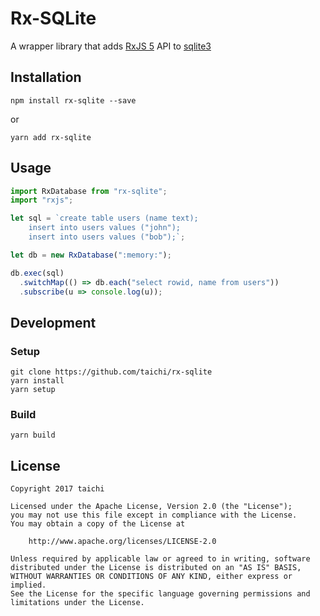 # Rx-SQLite

A wrapper library that adds [RxJS 5](https://github.com/ReactiveX/RxJS) API to [sqlite3](https://github.com/mapbox/node-sqlite3/)

## Installation

    npm install rx-sqlite --save

or

    yarn add rx-sqlite

## Usage

```js
import RxDatabase from "rx-sqlite";
import "rxjs";

let sql = `create table users (name text);
    insert into users values ("john");
    insert into users values ("bob");`;

let db = new RxDatabase(":memory:");

db.exec(sql)
  .switchMap(() => db.each("select rowid, name from users"))
  .subscribe(u => console.log(u));
```

## Development

### Setup

    git clone https://github.com/taichi/rx-sqlite
    yarn install
    yarn setup

### Build

    yarn build

## License

    Copyright 2017 taichi

    Licensed under the Apache License, Version 2.0 (the "License");
    you may not use this file except in compliance with the License.
    You may obtain a copy of the License at

        http://www.apache.org/licenses/LICENSE-2.0

    Unless required by applicable law or agreed to in writing, software
    distributed under the License is distributed on an "AS IS" BASIS,
    WITHOUT WARRANTIES OR CONDITIONS OF ANY KIND, either express or implied.
    See the License for the specific language governing permissions and
    limitations under the License.
